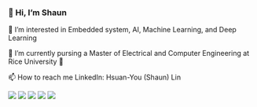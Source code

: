 ### 👋 Hi, I’m Shaun
 👀 I’m interested in Embedded system, AI, Machine Learning, and Deep Learning
 
 📖 I’m currently pursing a Master of Electrical and Computer Engineering at Rice University 🦉
 
 📫 How to reach me LinkedIn: Hsuan-You (Shaun) Lin

![](https://img.shields.io/badge/-Python-orange)
![](https://img.shields.io/badge/-Swift-blue)
![](https://img.shields.io/badge/-C%20%2F%20C%2B%2B-green)
![](https://img.shields.io/badge/-PLC-lightgrey)
![](https://img.shields.io/badge/-MATLAB-blue)
